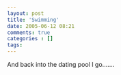 ```yaml
---
layout: post
title: 'Swimming'
date: 2005-06-12 08:21
comments: true
categories : []
tags:
---
```

And back into the dating pool I go.......

